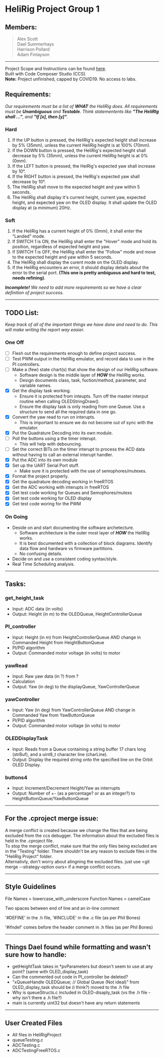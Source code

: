 # **HeliRig Project Group 1**
## Members:
> Alex Scott<br>
> Dael Summerhays<br>
> Harrison Pollard<br>
> Adam Finlayson<br>
***

Project Scope and Instructions can be found [here](ENCE464_T3_project_v2_2021.pdf).</br>
Built with Code Composer Studio (CCS).</br>
**Note:** Project unfinished, capped by COVID19. No access to labs.


## Requirements:
*Our requirements must be a list of **WHAT** the HeliRig does. All requirements must be **Unambiguous** and **Testable**. Think statementents like **"The HeliRIg shall ..."**, and **"If [x], then [y]"**.*<br>

### Hard
1. If the UP button is pressed, the HeliRig's expected height shall increase by 5% (35mm), unless the current HeliRig height is at 100% (70mm).
2. If the DOWN button is pressed, the HeliRig's expected height shall decrease by 5% (35mm), unless the current HeliRig height is at 0% (0mm).
3. If the LEFT button is pressed, the HeiRig's expected yaw shall increase by 10&deg;.
4. If the RIGHT button is pressed, the HelRig's expected yaw shall decrease by 10&deg;.
5. The HeliRig shall move to the expected height and yaw within 5 seconds.
6. The HeliRig shall display it's current height, current yaw, expected height, and expected yaw on the OLED display. It shall update the OLED display at (a minimum) 20Hz.

### Soft
1. If the HeliRig has a current height of 0% (0mm), it shall enter the "Landed" mode.
2. If SWITCH 1 is ON, the HeliRig shall enter the "Hover" mode and hold its position, regardless of expected height and yaw.
3. If SWITCH 1 is OFF, the HeliRig shall enter the "Follow" mode and move to the expected height and yaw within 5 seconds.
4. The HeliRig shall display the curent mode on the OLED display.
5. If the HeliRig encounters an error, it should display details about the error to the serial port. **(This one is pretty ambiguous and hard to test, needs refining)**.

***Incomplete!***
*We need to add more requirements so we have a clear definition of project success.*
***

## TODO List:
*Keep track of all of the important things we have done and need to do. This will make writing the report way easier.*

### One Off
- [ ] Flesh out the requirements enough to define project success.
- [ ] Test PWM output in the HeliRig emulator, and record data to use in the PI controllers.
- [ ] Make a (few) state chart(s) that show the design of our HeliRig software.
    - Software design is the middle layer of ***HOW*** the HeliRig works.
    - Design documents class, task, fuction/method, parameter, and variable names.
- [x] Get the display task working.
    - Ensure it is protected from inteupts. Turn off the master interput routine when calling OLEDStringDraw().
    - Ensure the display task is only reading from one Queue. Use a structure to send all the required data in one go.
- [x] Convert the yaw read to run on interupts.
    - This is important to ensure we do not become out of sync with the emulator.
- [x] Put the Quadrature Decoding into its own module.
- [ ] Poll the buttons using a the timer interupt.
    - This will help with debouncing.
- [ ] Set the correct BITs on the timer interupt to process the ACD data without having to call an external interupt handler.
- [x] Put the ADC into its own module
- [x] Set up the UART Serial Port stuff.
    - Make sure it is protected with the use of semophores/mutexes.
- [x] Format the project properly. 
- [x] Get the quadrature decoding working in freeRTOS
- [x] Get the ADC working with interupts in freeRTOS
- [x] Get test code working for Queues and Semophores/mutexs
- [x] Get test code working for OLED display
- [x] Get test code woring for the PWM

### On Going
- Deside on and start documenting the software archetecture.
    - Software architecture is the outer most layer of ***HOW*** the HeliRig works.
    - It is best documented with a collection of block diagrams. Identify data flow and hardware vs firmware partitions.
    - No confusing details.
- Decide on and use a consistent coding syntax/style.
- Real Time Scheduling analysis.
***

## Tasks:


### get_height_task
- Input: ADC data (in volts)
- Output: Height (in m) to the OLEDQueue, HeightControllerQueue

### PI_controller
- Input: Height (in m) from HeightControllerQueue AND change in Commanded Height from HeightButtonQueue
- PI/PID algorithm
- Output: Commanded motor voltage (in volts) to motor

### yawRead
- Input: Raw yaw data (in ?) from ?
- Calculation
- Output: Yaw (in deg) to the displayQueue, YawControllerQueue

### yawController
- Input: Yaw (in deg) from YawControllerQueue AND change in Commanded Yaw from YawButtonQueue
- PI/PID algorithm
- Output: Commanded motor voltage (in volts) to motor

### OLEDDisplayTask
- Input: Reads from a Queue containing a string buffer 17 chars long (strBuf), and a uint8_t character line (charLine).
- Output: Display the required string onto the specified line on the Orbit OLED Display.

### buttons4
- Input: Increment/Decrement Height/Yaw as interrupts
- Output: Number of +- (as a percentage? or as an integer?) to HeightButtonQueue/YawButtonQueue
***

## For the .cproject merge issue:
A merge conflict is created because we change the files that are being excluded from the ccs debugger. The information about the excluded files is held in the .cproject file.<br>
To stop the merge conflict, make sure that the only files being excluded are in the "Testing" folder. There shouldn't be any reason to exclude files in the "HeliRig Project" folder.<br>
Alternativly, don't worry about alingning the excluded files.
just use <git merge --strategy-option ours> if a merge conflict occurs.
***

## Style Guidelines
File Names = lowercase_with_underscore
Function Names = camelCase

Two spaces between end of line and an in-line comment

'#DEFINE' in the .h file, '#INCLUDE' in the .c file (as per Phil Bones)

'#ifndef' comes before the header comment in .h files (as per Phil Bones)
***

## Things Dael found while formatting and wasn't sure how to handle:
- getHeightTask takes in *pvParameters but doesn't seem to use at any point? (same with OLED_display_task)
- Can the commented out code in PI_controller be deleted?
- "xQueueHandle OLEDQueue; // Global Queue (Not ideal)" from OLED_display_task should be (i think?) moved to the .h file
- Why is queueStructs.c included in OLED-disaply_task (vs the .h file - why isn't there a .h file?)
- main is currently uint32 but doesn't have any return statements 

***

## User Created Files
- All files in HeliRigProject
- queueTesting.c
- ADCTesting.c
- ADCTestingFreeRTOS.c
